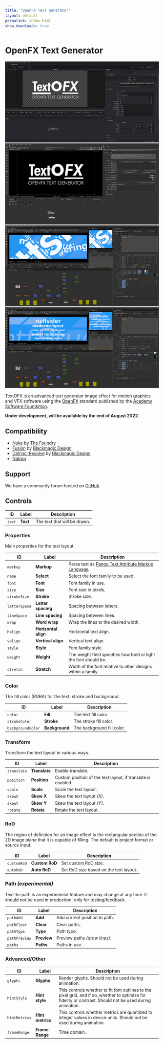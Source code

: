 ```yaml
---
title: "OpenFX Text Generator"
layout: default
permalink: index.html
show_downloads: true
---
```


# OpenFX Text Generator

![Screenshot of TextOFX in Fusion 18](assets/images/textofx-screenshot-fusion18.png "Screenshot of TextOFX in Fusion 18")
![Screenshot of TextOFX in Nuke 7](assets/images/textofx-screenshot-nuke7.png "Screenshot of TextOFX in Nuke 7")
![Screenshot of TextOFX in use on Natron](assets/images/textofx-screenshot-usage-natron-02.png "Screenshot of TextOFX in use on Natron")
![Screenshot of TextOFX in use on Natron](assets/images/textofx-screenshot-usage-natron-01.png "Screenshot of TextOFX in use on Natron")

TextOFX is an advanced text generator image effect for motion graphics and VFX software using the [OpenFX](http://openeffects.org/) standard published by the [Academy Software Foundation](https://www.aswf.io).

**Under development, will be available by the end of August 2022.**

## Compatibility

* [Nuke](https://www.foundry.com/products/nuke) by [The Foundry](https://www.foundry.com/)
* [Fusion](https://www.blackmagicdesign.com/no/products/fusion) by [Blackmagic Design](https://blackmagicdesign.com)
* [DaVinci Resolve](https://www.blackmagicdesign.com/products/davinciresolve) by [Blackmagic Design](https://blackmagicdesign.com)
* [Natron](https://natrongithub.github.io/)

## Support

We have a community forum hosted on [GitHub](https://github.com/nettstudio/text.openfx.no/discussions).

## Controls

ID | Label | Description
--- | --- | ---
``text`` | **Text** | The text that will be drawn.

### Properties

Main properties for the text layout.

ID | Label | Description
--- | --- | ---
``markup`` | **Markup** | Parse text as [Pango Text Attribute Markup Language](https://docs.gtk.org/Pango/pango_markup.html).
``name`` | **Select** | Select the font family to be used.
``font`` | **Font** | Font family in use.
``size`` | **Size** | Font size in pixels.
``strokeSize`` | **Stroke** | Stroke size.
``letterSpace`` | **Letter spacing** | Spacing between letters.
``lineSpace`` | **Line spacing** | Spacing between lines.
``wrap`` | **Word wrap** | Wrap the lines to the desired width.
``halign`` | **Horizontal align** | Horizontal text align.
``valign`` | **Vertical align** | Vertical text align.
``style`` | **Style** | Font family style.
``weight`` | **Weight** | The weight field specifies how bold or light the font should be.
``stretch`` | **Stretch** | Width of the font relative to other designs within a family.

### Color

The fill color (RGBA) for the text, stroke and background.

ID | Label | Description
--- | --- | ---
``color`` | **Fill** | The text fill color.
``strokeColor`` | **Stroke** | The stroke fill color.
``backgroundColor`` | **Background** | The background fill color.

### Transform

Transform the text layout in various ways.

ID | Label | Description
--- | --- | ---
``translate`` | **Translate** | Enable translate.
``position`` | **Position** | Custom position of the text layout, if translate is enabled.
``scale`` | **Scale** | Scale the text layout.
``skewX`` | **Skew X** | Skew the text layout *(X)*.
``skewY`` | **Skew Y** | Skew the text layout *(Y)*.
``rotate`` | **Rotate** | Rotate the text layout.

### RoD

The region of definition for an image effect is the rectangular section of the 2D image plane that it is capable of filling. The default is project format or source input.

ID | Label | Description
--- | --- | ---
``customRoD`` | **Custom RoD** | Set custom RoD size.
``autoRoD`` | **Auto RoD** | Set RoD size based on the text layout.

### Path *(experimental)*

Text-to-path is an experimental feature and may change at any time. It should not be used in production, only for testing/feedback.

ID | Label | Description
--- | --- | ---
``pathAdd`` | **Add** | Add current position to path.
``pathClear`` | **Clear** | Clear paths.
``pathType`` | **Type** | Path type.
``pathPreview`` | **Preview** | Preview paths *(draw lines)*.
``paths`` | **Paths** | Paths in use.

### Advanced/Other

ID | Label | Description
--- | --- | ---
``glyphs`` | **Glyphs** | Render glyphs. Should not be used during animation.
``hintStyle`` | **Hint style** | This controls whether to fit font outlines to the pixel grid, and if so, whether to optimize for fidelity or contrast. Should not be used during animation.
``hintMetrics`` | **Hint metrics** | This controls whether metrics are quantized to integer values in device units. Should not be used during animation.
``frameRange`` | **Frame Range** | Time domain.
